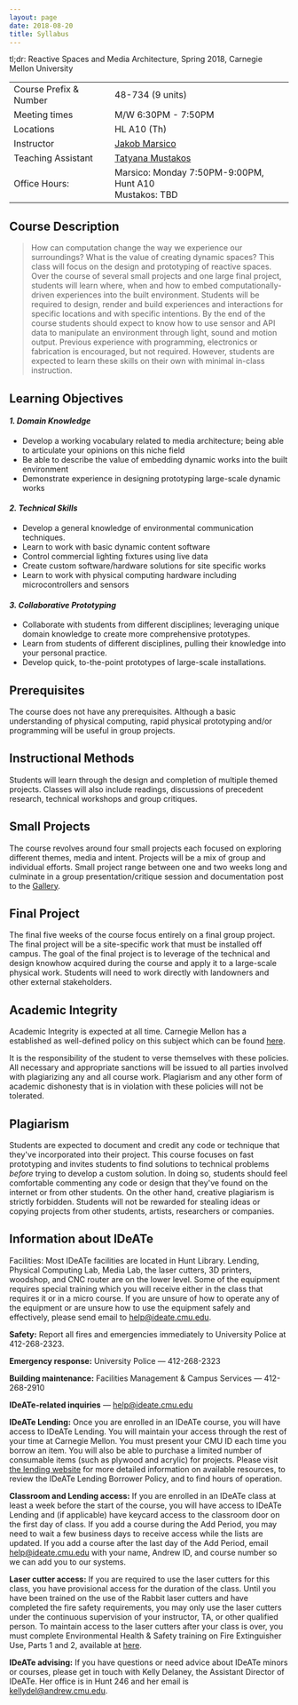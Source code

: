 ```yaml
---
layout: page
date: 2018-08-20
title: Syllabus
---
```


<p class="message">
	tl;dr: Reactive Spaces and Media Architecture, Spring 2018, Carnegie Mellon University
</p>

<table>
  <tr>
    <td>Course Prefix & Number</td>
    <td>48-734 (9 units)</td>
  </tr>
  <tr>
    <td>Meeting times</td>
    <td>M/W 6:30PM - 7:50PM</td>
  </tr>
  <tr>
    <td>Locations</td>
    <td>HL A10 (Th)</td>
  </tr>

  <tr>
    <td>Instructor</td>
    <td>
		<a href="mailto:jmarsico@gmail.com">Jakob Marsico</a> 
	</td>
  </tr>

  <tr>
    <td>Teaching Assistant</td>
    <td>
    <a href="mailto:tmustako@andrew.cmu.edu">Tatyana Mustakos</a>
    </td>
  </tr>
  <tr>
    <td>Office Hours:</td>
    <td>
		Marsico: Monday 7:50PM-9:00PM, Hunt A10
		<br/>
		Mustakos: TBD</td>
  </tr>
</table>

## Course Description

> How can computation change the way we experience our surroundings? What is the value of creating dynamic spaces? This class will focus on the design and prototyping of reactive spaces. Over the course of several small projects and one large final project, students will learn where, when and how to embed computationally-driven experiences into the built environment. Students will be required to design, render and build experiences and interactions for specific locations and with specific intentions. By the end of the course students should expect to know how to use sensor and API data to manipulate an environment through light, sound and motion output. Previous experience with programming, electronics or fabrication is encouraged, but not required. However, students are expected to learn these skills on their own with minimal in-class instruction.

## Learning Objectives

#### _1. Domain Knowledge_

- Develop a working vocabulary related to media architecture; being able to articulate your opinions on this niche field
- Be able to describe the value of embedding dynamic works into the built environment
- Demonstrate experience in designing prototyping large-scale dynamic works

#### _2. Technical Skills_

- Develop a general knowledge of environmental communication techniques.
- Learn to work with basic dynamic content software
- Control commercial lighting fixtures using live data
- Create custom software/hardware solutions for site specific works
- Learn to work with physical computing hardware including microcontrollers and sensors

#### _3. Collaborative Prototyping_

- Collaborate with students from different disciplines; leveraging unique domain knowledge to create more comprehensive prototypes.
- Learn from students of different disciplines, pulling their knowledge into your personal practice.
- Develop quick, to-the-point prototypes of large-scale installations.

## Prerequisites

The course does not have any prerequisites. Although a basic understanding of physical computing, rapid physical prototyping and/or programming will be useful in group projects.

## Instructional Methods

Students will learn through the design and completion of multiple themed projects. Classes will also include readings, discussions of precedent research, technical workshops and group critiques.

## Small Projects

The course revolves around four small projects each focused on exploring different themes, media and intent. Projects will be a mix of group and individual efforts. Small project range between one and two weeks long and culminate in a group presentation/critique session and documentation post to the [Gallery]({{site.gallery}}).

## Final Project

The final five weeks of the course focus entirely on a final group project. The final project will be a site-specific work that must be installed off campus. The goal of the final project is to leverage of the technical and design knowhow acquired during the course and apply it to a large-scale physical work. Students will need to work directly with landowners and other external stakeholders.

## Academic Integrity

Academic Integrity is expected at all time. Carnegie Mellon has a established as well-defined policy on this subject which can be found [here](http://www.cmu.edu/policies/documents/Academic%20Integrity.htm).

It is the responsibility of the student to verse themselves with these policies. All necessary and appropriate sanctions will be issued to all parties involved with plagiarizing any and all course work. Plagiarism and any other form of academic dishonesty that is in violation with these policies will not be tolerated.

## Plagiarism

Students are expected to document and credit any code or technique that they've incorporated into their project. This course focuses on fast prototyping and invites students to find solutions to technical problems _before_ trying to develop a custom solution. In doing so, students should feel comfortable commenting any code or design that they've found on the internet or from other students.
On the other hand, creative plagiarism is strictly forbidden. Students will not be rewarded for stealing ideas or copying projects from other students, artists, researchers or companies.

## Information about IDeATe

Facilities: Most IDeATe facilities are located in Hunt Library. Lending, Physical Computing Lab, Media Lab, the laser cutters, 3D printers, woodshop, and CNC router are on the lower level. Some of the equipment requires special training which you will receive either in the class that requires it or in a micro course. If you are unsure of how to operate any of the equipment or are unsure how to use the equipment safely and effectively, please send email to help@ideate.cmu.edu.

**Safety:** Report all fires and emergencies immediately to University Police at 412-268-2323.

**Emergency response:** University Police — 412-268-2323

**Building maintenance:** Facilities Management & Campus Services — 412-268-2910

**IDeATe-related inquiries** — help@ideate.cmu.edu

**IDeATe Lending:** Once you are enrolled in an IDeATe course, you will have access to IDeATe Lending. You will maintain your access through the rest of your time at Carnegie Mellon. You must present your CMU ID each time you borrow an item. You will also be able to purchase a limited number of consumable items (such as plywood and acrylic) for projects. Please visit [the lending website](https://resources.ideate.cmu.edu/lending/) for more detailed information on available resources, to review the IDeATe Lending Borrower Policy, and to find hours of operation.

**Classroom and Lending access:** If you are enrolled in an IDeATe class at least a week before the start of the course, you will have access to IDeATe Lending and (if applicable) have keycard access to the classroom door on the first day of class. If you add a course during the Add Period, you may need to wait a few business days to receive access while the lists are updated. If you add a course after the last day of the Add Period, email help@ideate.cmu.edu with your name, Andrew ID, and course number so we can add you to our systems.

**Laser cutter access:** If you are required to use the laser cutters for this class, you have provisional access for the duration of the class. Until you have been trained on the use of the Rabbit laser cutters and have completed the fire safety requirements, you may only use the laser cutters under the continuous supervision of your instructor, TA, or other qualified person. To maintain access to the laser cutters after your class is over, you must complete Environmental Health & Safety training on Fire Extinguisher Use, Parts 1 and 2, available at [here](https://cmu.bioraft.com/).

**IDeATe advising:** If you have questions or need advice about IDeATe minors or courses, please get in touch with Kelly Delaney, the Assistant Director of IDeATe. Her office is in Hunt 246 and her email is kellydel@andrew.cmu.edu.
